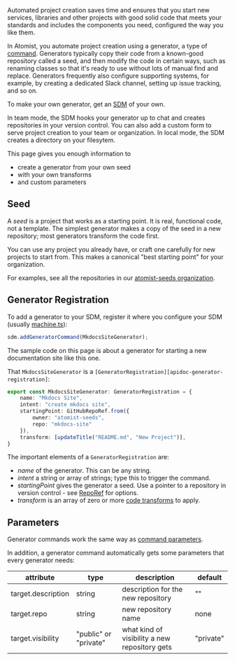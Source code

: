 Automated project creation saves time and ensures that you start new services,
libraries and other projects with good solid code that meets your standards
and includes the components you need, configured the way you like them.

In Atomist, you automate project creation using a generator, a type of [command][].
Generators typically copy their code from a known-good repository called a seed,
and then modify the code in certain ways, such as renaming classes so that it's
ready to use without lots of manual find and replace. Generators frequently also
configure supporting systems, for example, by creating a dedicated
Slack channel, setting up issue tracking, and so on.

To make your own generator, get an [SDM][sdm-project] of your own.

In team mode, the SDM hooks your generator up to chat and creates repositories
in your version control. You can also add a custom form to serve project creation
to your team or organization.  In local mode, the SDM creates a directory on your filesytem.

This page gives you enough information to

* create a generator from your own seed
* with your own transforms
* and custom parameters

[sdm-project]: sdm.md (Atomist SDM Project)
[command]: commands.md (Atomist SDM Commands)

## Seed

A _seed_ is a project that works as a starting point. It is real, functional code, not a 
template. The simplest generator makes a copy of the seed in a new repository; 
most generators transform the code first.

You can use any project you already have, or craft one carefully for new projects to start 
from. This makes a canonical "best starting point" for your organization.

For examples, see all the repositories in our [atomist-seeds organization](https://github.com/atomist-seeds).

## Generator Registration

To add a generator to your SDM, register it where you configure your SDM 
(usually [machine.ts](sdm.md#machinets)):

```typescript
sdm.addGeneratorCommand(MkdocsSiteGenerator);
```

The sample code on this page is about a generator for starting a new documentation site
 like this one.

That `MkdocsSiteGenerator` is a `[GeneratorRegistration][apidoc-generator-registration]`:

```typescript
export const MkdocsSiteGenerator: GeneratorRegistration = {
    name: "Mkdocs Site",
    intent: "create mkdocs site",
    startingPoint: GitHubRepoRef.from({
        owner: "atomist-seeds",
        repo: "mkdocs-site"
    }),
    transform: [updateTitle("README.md", "New Project")],
}
```

The important elements of a `GeneratorRegistration` are:

*  *name* of the generator. This can be any string.
*  *intent* a string or array of strings; type this to trigger the command.
*  *startingPoint* gives the generator a seed. 
Use a pointer to a repository in version control - see [RepoRef](reporef.md) for options.
*  *transform* is an array of zero or more [code transforms](transform.md) to apply.

## Parameters

Generator commands work the same way as [command parameters](commands.md#command-parameters).

In addition, a generator command automatically gets some parameters that every generator needs:


| attribute    |  type  | description | default |
| -------------| ------ | ----------- | ------- |
| target.description | string | description for the new repository | "" |
| target.repo | string | new repository name | none |
| target.visibility | "public" or "private" | what kind of visibility a new repository gets | "private" |

[apidoc-generator-registration]: https://atomist.github.io/sdm/interfaces/_lib_api_registration_generatorregistration_.generatorregistration.html (API Doc for GeneratorRegistration)
